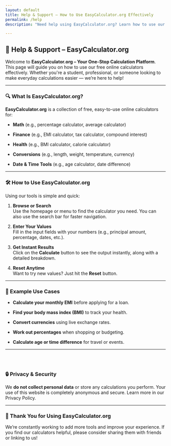 ```yaml
---
layout: default
title: Help & Support – How to Use EasyCalculator.org Effectively
permalink: /help
description: "Need help using EasyCalculator.org? Learn how to use our free online calculators for math, finance, health, and more. Quick, accurate, and easy-to-use tools with full support."

---
```

<h2 data-start="217" data-end="258">📘 Help &amp; Support &ndash; EasyCalculator.org</h2>
<p data-start="260" data-end="531">Welcome to <strong data-start="271" data-end="330">EasyCalculator.org &ndash; Your One-Stop Calculation Platform</strong>.<br data-start="331" data-end="334" /> This page will guide you on how to use our free online calculators effectively. Whether you're a student, professional, or someone looking to make everyday calculations easier &mdash; we&rsquo;re here to help!</p>
<hr data-start="533" data-end="536" />
<h3 data-start="538" data-end="572">🔍 What Is EasyCalculator.org?</h3>
<p data-start="574" data-end="657"><strong data-start="574" data-end="596">EasyCalculator.org</strong> is a collection of free, easy-to-use online calculators for:</p>
<ul data-start="659" data-end="975">
<li data-start="659" data-end="719">
<p data-start="661" data-end="719"><strong data-start="661" data-end="669">Math</strong> (e.g., percentage calculator, average calculator)</p>
</li>
<li data-start="720" data-end="791">
<p data-start="722" data-end="791"><strong data-start="722" data-end="733">Finance</strong> (e.g., EMI calculator, tax calculator, compound interest)</p>
</li>
<li data-start="792" data-end="847">
<p data-start="794" data-end="847"><strong data-start="794" data-end="804">Health</strong> (e.g., BMI calculator, calorie calculator)</p>
</li>
<li data-start="848" data-end="911">
<p data-start="850" data-end="911"><strong data-start="850" data-end="865">Conversions</strong> (e.g., length, weight, temperature, currency)</p>
</li>
<li data-start="912" data-end="975">
<p data-start="914" data-end="975"><strong data-start="914" data-end="935">Date &amp; Time Tools</strong> (e.g., age calculator, date difference)</p>
</li>
</ul>
<hr data-start="977" data-end="980" />
<h3 data-start="982" data-end="1018">🛠 How to Use EasyCalculator.org</h3>
<p data-start="1020" data-end="1056">Using our tools is simple and quick:</p>
<ol data-start="1058" data-end="1535">
<li data-start="1058" data-end="1199">
<p data-start="1061" data-end="1199"><strong data-start="1061" data-end="1081">Browse or Search</strong><br data-start="1081" data-end="1084" /> Use the homepage or menu to find the calculator you need. You can also use the search bar for faster navigation.</p>
</li>
<li data-start="1201" data-end="1324">
<p data-start="1204" data-end="1324"><strong data-start="1204" data-end="1225">Enter Your Values</strong><br data-start="1225" data-end="1228" /> Fill in the input fields with your numbers (e.g., principal amount, percentage, dates, etc.).</p>
</li>
<li data-start="1326" data-end="1453">
<p data-start="1329" data-end="1453"><strong data-start="1329" data-end="1352">Get Instant Results</strong><br data-start="1352" data-end="1355" /> Click on the <strong data-start="1371" data-end="1384">Calculate</strong> button to see the output instantly, along with a detailed breakdown.</p>
</li>
<li data-start="1455" data-end="1535">
<p data-start="1458" data-end="1535"><strong data-start="1458" data-end="1475">Reset Anytime</strong><br data-start="1475" data-end="1478" /> Want to try new values? Just hit the <strong data-start="1518" data-end="1527">Reset</strong> button.</p>
</li>
</ol>
<hr data-start="1537" data-end="1540" />
<h3 data-start="1542" data-end="1566">📄 Example Use Cases</h3>
<ul data-start="1568" data-end="1856">
<li data-start="1568" data-end="1628">
<p data-start="1570" data-end="1628"><strong data-start="1570" data-end="1600">Calculate your monthly EMI</strong> before applying for a loan.</p>
</li>
<li data-start="1629" data-end="1688">
<p data-start="1631" data-end="1688"><strong data-start="1631" data-end="1666">Find your body mass index (BMI)</strong> to track your health.</p>
</li>
<li data-start="1689" data-end="1740">
<p data-start="1691" data-end="1740"><strong data-start="1691" data-end="1713">Convert currencies</strong> using live exchange rates.</p>
</li>
<li data-start="1741" data-end="1795">
<p data-start="1743" data-end="1795"><strong data-start="1743" data-end="1767">Work out percentages</strong> when shopping or budgeting.</p>
</li>
<li data-start="1796" data-end="1856">
<p data-start="1798" data-end="1856"><strong data-start="1798" data-end="1834">Calculate age or time difference</strong> for travel or events.</p>
</li>
</ul>
<hr data-start="1858" data-end="1861" />
<h3 data-start="1863" data-end="1885">&nbsp;</h3>
<h3 data-start="2545" data-end="2570">🔒 Privacy &amp; Security</h3>
<p data-start="2572" data-end="2786">We <strong data-start="2575" data-end="2607">do not collect personal data</strong> or store any calculations you perform. Your use of this website is completely anonymous and secure. Learn more in our <a class="cursor-pointer" target="_new" rel="noopener" data-start="2726" data-end="2785">Privacy Policy</a>.</p>
<hr data-start="2788" data-end="2791" />
<h3 data-start="2793" data-end="2838">🙌 Thank You for Using EasyCalculator.org</h3>
<p data-start="2840" data-end="3008">We&rsquo;re constantly working to add more tools and improve your experience. If you find our calculators helpful, please consider sharing them with friends or linking to us!</p>